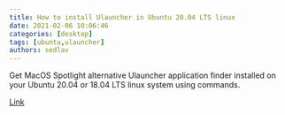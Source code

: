 ```yaml
---
title: How to install Ulauncher in Ubuntu 20.04 LTS linux
date: 2021-02-06 10:06:46
categories: [desktop]
tags: [ubuntu,ulauncher]
authors: sedlav
---
```


Get MacOS Spotlight alternative Ulauncher application finder installed on your Ubuntu 20.04 or 18.04 LTS linux system using commands.

[Link](https://www.how2shout.com/linux/how-to-install-ulauncher-in-ubuntu-20-04-lts-linux/)
